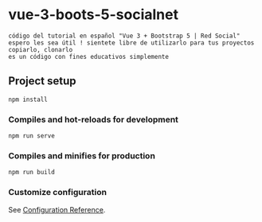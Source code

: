 # vue-3-boots-5-socialnet

```
código del tutorial en español "Vue 3 + Bootstrap 5 | Red Social"
espero les sea útil ! sientete libre de utilizarlo para tus proyectos
copiarlo, clonarlo
es un código con fines educativos simplemente
```

## Project setup

```
npm install
```

### Compiles and hot-reloads for development

```
npm run serve
```

### Compiles and minifies for production

```
npm run build
```

### Customize configuration

See [Configuration Reference](https://cli.vuejs.org/config/).

